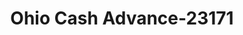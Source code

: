 ---
f_zip-code: 43078
f_state-code: OH
title: Ohio Cash Advance-23171
f_phone: 937-652-2274
f_city-only: Urbana
f_address: 121 Scioto Street Urbana
f_location-unique-id: '23171'
slug: ohio-cash-advance-23171
updated-on: '2024-05-30T13:46:58.046Z'
created-on: '2024-05-30T13:36:59.803Z'
published-on: '2024-05-30T13:54:32.469Z'
f_city-state: cms/city/urbana-oh.md
f_company: cms/company/ohio-cash-advance.md
f_state: cms/state/ohio.md
layout: '[payday-loan].html'
tags: payday-loan
---